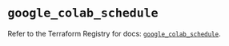 # `google_colab_schedule`

Refer to the Terraform Registry for docs: [`google_colab_schedule`](https://registry.terraform.io/providers/hashicorp/google/6.34.1/docs/resources/colab_schedule).
